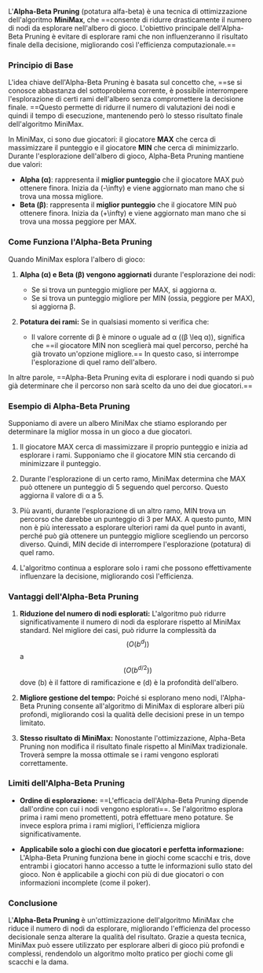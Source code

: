L'**Alpha-Beta Pruning** (potatura alfa-beta) è una tecnica di ottimizzazione dell'algoritmo **MiniMax**, che ==consente di ridurre drasticamente il numero di nodi da esplorare nell'albero di gioco. L'obiettivo principale dell'Alpha-Beta Pruning è evitare di esplorare rami che non influenzeranno il risultato finale della decisione, migliorando così l'efficienza computazionale.==

### Principio di Base

L'idea chiave dell'Alpha-Beta Pruning è basata sul concetto che, ==se si conosce abbastanza del sottoproblema corrente, è possibile interrompere l'esplorazione di certi rami dell'albero senza compromettere la decisione finale. ==Questo permette di ridurre il numero di valutazioni dei nodi e quindi il tempo di esecuzione, mantenendo però lo stesso risultato finale dell'algoritmo MiniMax.

In MiniMax, ci sono due giocatori: il giocatore **MAX** che cerca di massimizzare il punteggio e il giocatore **MIN** che cerca di minimizzarlo. Durante l'esplorazione dell'albero di gioco, Alpha-Beta Pruning mantiene due valori:

- **Alpha (α)**: rappresenta il **miglior punteggio** che il giocatore MAX può ottenere finora. Inizia da \(-\infty\) e viene aggiornato man mano che si trova una mossa migliore.
- **Beta (β)**: rappresenta il **miglior punteggio** che il giocatore MIN può ottenere finora. Inizia da \(+\infty\) e viene aggiornato man mano che si trova una mossa peggiore per MAX.

### Come Funziona l'Alpha-Beta Pruning

Quando MiniMax esplora l'albero di gioco:

1. **Alpha (α) e Beta (β) vengono aggiornati** durante l'esplorazione dei nodi:
   - Se si trova un punteggio migliore per MAX, si aggiorna α.
   - Se si trova un punteggio migliore per MIN (ossia, peggiore per MAX), si aggiorna β.
   
2. **Potatura dei rami:** Se in qualsiasi momento si verifica che:
   - Il valore corrente di β è minore o uguale ad α (\(β \leq α\)), significa che ==il giocatore MIN non sceglierà mai quel percorso, perché ha già trovato un'opzione migliore.== In questo caso, si interrompe l'esplorazione di quel ramo dell'albero.

In altre parole, ==Alpha-Beta Pruning evita di esplorare i nodi quando si può già determinare che il percorso non sarà scelto da uno dei due giocatori.==

### Esempio di Alpha-Beta Pruning

Supponiamo di avere un albero MiniMax che stiamo esplorando per determinare la miglior mossa in un gioco a due giocatori. 

1. Il giocatore MAX cerca di massimizzare il proprio punteggio e inizia ad esplorare i rami. Supponiamo che il giocatore MIN stia cercando di minimizzare il punteggio.

2. Durante l'esplorazione di un certo ramo, MiniMax determina che MAX può ottenere un punteggio di 5 seguendo quel percorso. Questo aggiorna il valore di α a 5.

3. Più avanti, durante l'esplorazione di un altro ramo, MIN trova un percorso che darebbe un punteggio di 3 per MAX. A questo punto, MIN non è più interessato a esplorare ulteriori rami da quel punto in avanti, perché può già ottenere un punteggio migliore scegliendo un percorso diverso. Quindi, MIN decide di interrompere l'esplorazione (potatura) di quel ramo.

4. L'algoritmo continua a esplorare solo i rami che possono effettivamente influenzare la decisione, migliorando così l'efficienza.

### Vantaggi dell'Alpha-Beta Pruning

1. **Riduzione del numero di nodi esplorati:** L'algoritmo può ridurre significativamente il numero di nodi da esplorare rispetto al MiniMax standard. Nel migliore dei casi, può ridurre la complessità da $$(O(b^d))$$a
$$ (O(b^{d/2}))$$ dove \(b\) è il fattore di ramificazione e \(d\) è la profondità dell'albero.

2. **Migliore gestione del tempo:** Poiché si esplorano meno nodi, l'Alpha-Beta Pruning consente all'algoritmo di MiniMax di esplorare alberi più profondi, migliorando così la qualità delle decisioni prese in un tempo limitato.

3. **Stesso risultato di MiniMax:** Nonostante l'ottimizzazione, Alpha-Beta Pruning non modifica il risultato finale rispetto al MiniMax tradizionale. Troverà sempre la mossa ottimale se i rami vengono esplorati correttamente.

### Limiti dell'Alpha-Beta Pruning

- **Ordine di esplorazione:**  ==L'efficacia dell'Alpha-Beta Pruning dipende dall'ordine con cui i nodi vengono esplorati==. Se l'algoritmo esplora prima i rami meno promettenti, potrà effettuare meno potature. Se invece esplora prima i rami migliori, l'efficienza migliora significativamente.

- **Applicabile solo a giochi con due giocatori e perfetta informazione:** L'Alpha-Beta Pruning funziona bene in giochi come scacchi e tris, dove entrambi i giocatori hanno accesso a tutte le informazioni sullo stato del gioco. Non è applicabile a giochi con più di due giocatori o con informazioni incomplete (come il poker).

### Conclusione

L'**Alpha-Beta Pruning** è un'ottimizzazione dell'algoritmo MiniMax che riduce il numero di nodi da esplorare, migliorando l'efficienza del processo decisionale senza alterare la qualità del risultato. Grazie a questa tecnica, MiniMax può essere utilizzato per esplorare alberi di gioco più profondi e complessi, rendendolo un algoritmo molto pratico per giochi come gli scacchi e la dama.